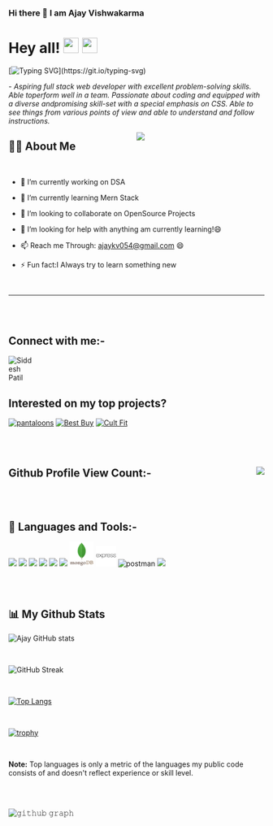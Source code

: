 ### Hi there 👋 I am Ajay Vishwakarma

# Hey all! <img src= "https://media2.giphy.com/media/Lm5hxmmI6ucOQGfjKj/giphy.gif?cid=6c09b952o9xti0m387z597k2xqipch3qmqjydym98oef87ve&rid=giphy.gif&ct=s" width= "30" height= "30"> <img src= "https://media.tenor.com/images/2adfe94e69139f3e22623b61d375a7a7/tenor.gif" width= "30" height= "30">

 
 [![Typing SVG](https://readme-typing-svg.herokuapp.com?font=Architects+Daughter&color=22EBF7&size=25&center=false&lines=hey!+its+Ajay;Full+stack+web+developer...)](https://git.io/typing-svg)
 
 <p>- <i>Aspiring full stack web developer with excellent problem-solving skills. Able toperform well in a team. Passionate about coding and equipped with a diverse andpromising skill-set with a special emphasis on CSS. Able to see things from various points of view and able to understand and follow instructions.</i></p>

 

<img src="https://camo.githubusercontent.com/992babdffd8c74a1502de375fbdf7e4d54773242/68747470733a2f2f6d656469612e67697068792e636f6d2f6d656469612f53576f536b4e36447854737a71494b4571762f67697068792e676966" align="right" width="50%" />


## 🙋‍♂️ About Me


</br>

- 🔭 I’m currently working on DSA

- 🌱 I’m currently learning Mern Stack

- 👯 I’m looking to collaborate on OpenSource Projects

- 🤔 I’m looking for help with anything am currently learning!😄 

- 📫 Reach me Through: ajaykv054@gmail.com 😄

- ⚡ Fun fact:I Always try to learn something new 



</br>
<hr>
</br>
</br>

## Connect with me:-
<p align="left">

<a href="https://twitter.com/">
  <img align="left" alt="" | Twitter" width="50px" src="https://cdn.jsdelivr.net/npm/simple-icons@v3/icons/twitter.svg" />
</a>
 
<a href="https://www.linkedin.com/">
  <img align="left" alt="" width="50px" src="https://cdn.jsdelivr.net/npm/simple-icons@v3/icons/linkedin.svg" />
</a>

<a href="https://www.instagram.com/">
  <img align="left" alt="Siddesh Patil" width="50px" src="https://cdn.jsdelivr.net/npm/simple-icons@v3/icons/instagram.svg" />
</a>


<br />
<br />
<br />                                                                                                                     

## Interested on my top projects?

<p>
<a href="https://pantaloons-heroku.herokuapp.com/pages/homePage.html" target="blank"><img src="https://img.shields.io/static/v1?style=for-the-badge&message=Pantaloons&color=01AA8B&logo=pantaloons&logoColor=FFFFFF&label=" alt="pantaloons"/></a>
<a href="https://best-buy-sidpatil.netlify.app/" target="blank"><img src="https://img.shields.io/static/v1?style=for-the-badge&message=Best Buy&color=2540A1&logoColor=FFFFFF&label=" alt="Best Buy" /></a>
<a href="https://clone-cult-fit.netlify.app/" target="blank"><img src="https://img.shields.io/static/v1?style=for-the-badge&message=Cult Fit&color=000000&logo=Cult Fit&logoColor=FFFFFF&label=" alt="Cult Fit"/></a>
</p>

</br>
</br>

## Github Profile View Count:- <img align="right" src="https://profile-counter.glitch.me/Coolasid/count.svg" />

</br>
</br>


## 🚀 Languages and Tools:-

<p align="left"> 
<img src="https://img.icons8.com/color/48/000000/html-5.png"/>  
    <img src="https://img.icons8.com/color/48/000000/css3.png"/>
   <img src="https://img.icons8.com/color/48/000000/javascript.png"/>
  <img src="https://img.icons8.com/color/48/000000/react-native.png"/>  
  <img src="https://img.icons8.com/color/48/000000/redux.png"/> 
     <img src="https://img.icons8.com/color/48/000000/nodejs.png"/>
    <img src="https://raw.githubusercontent.com/devicons/devicon/master/icons/mongodb/mongodb-original-wordmark.svg" alt="mongodb" width="48" height="48"/>
     <img src="https://raw.githubusercontent.com/devicons/devicon/master/icons/express/express-original-wordmark.svg" alt="express" width="40" height="40"/> 
  <img src="https://www.vectorlogo.zone/logos/getpostman/getpostman-icon.svg" alt="postman" width="45" height="45"/> 
   <img src="https://img.icons8.com/color/48/000000/git.png"/> 
  
</p>

</br>
</br>

## 📊 My Github Stats

![Ajay GitHub stats](https://github-readme-stats.vercel.app/api?username=Ajaykvishwakarma&show_icons=true&theme=radical) 

</br>


![GitHub Streak](https://github-readme-streak-stats.herokuapp.com/?user=Ajaykvishwakarma&theme=radical) 

</br>

[![Top Langs](https://github-readme-stats.vercel.app/api/top-langs/?username=Ajaykvishwakarma&layout=compact&text_color=daf7dc&bg_color=151515)](https://github.com/Ajaykvishwakarma/github-readme-stats)

</br>

[![trophy](https://github-profile-trophy.vercel.app/?username=Ajaykvishwakarma)](https://github.com/ryo-ma/github-profile-trophy)

</br>


<b>Note:</b> Top languages is only a metric of the languages my public code consists of and doesn't reflect experience or skill level.


<br/>
<br/>

![𝚐𝚒𝚝𝚑𝚞𝚋 𝚐𝚛𝚊𝚙𝚑](https://activity-graph.herokuapp.com/graph?username=Ajaykvishwakarma&theme=gruvbox&hide_border=true&area=true)
<br/>
<br/>



</p>


